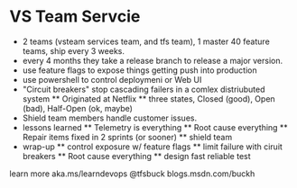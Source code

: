 # VS Team Servcie

* 2 teams (vsteam services team, and tfs team), 1 master 40 feature teams, ship every 3 weeks.
* every 4 months they take a release branch to release a major version.
* use feature flags to expose things getting push into production
* use powershell to control deploymeni or Web UI
* "Circuit breakers" stop cascading failers in a comlex distriubuted system
** Originated at Netflix
** three states, Closed (good), Open (bad), Half-Open (ok, maybe)
* Shield team members handle customer issues.
* lessons learned
** Telemetry is everything
** Root cause everything
** Repair items fixed in 2 sprints (or sooner)
** shield team
* wrap-up
** control exposure w/ feature flags
** limit failure with ciruit breakers
** Root cause everything
** design fast reliable test

learn more aka.ms/learndevops
@tfsbuck
blogs.msdn.com/buckh
